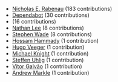 * [Nicholas E. Rabenau](https://github.com/nerab) (183 contributions)
* [Dependabot](https://github.com/dependabot-bot) (30 contributions)
* [](https://github.com/apps/dependabot) (16 contributions)
* [Nathan Lee](https://github.com/X0nic) (8 contributions)
* [Stephen Wade](https://github.com/stephenwade) (8 contributions)
* [Hossam Hammady](https://github.com/hammady) (1 contribution)
* [Hugo Veeger](https://github.com/dkhgh) (1 contribution)
* [Michael Knight](https://github.com/miknight) (1 contribution)
* [Steffen Uhlig](https://github.com/suhlig) (1 contribution)
* [Vítor Galvão](https://github.com/vitorgalvao) (1 contribution)
* [Andrew Markle](https://github.com/andrewmarkle) (1 contribution)